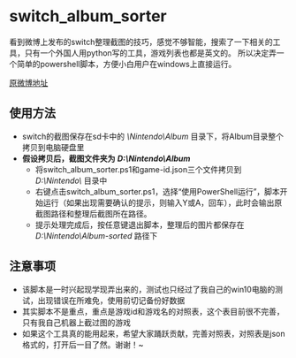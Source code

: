 # switch_album_sorter
看到微博上发布的switch整理截图的技巧，感觉不够智能，搜索了一下相关的工具，只有一个外国人用python写的工具，游戏列表也都是英文的。
所以决定弄一个简单的powershell脚本，方便小白用户在windows上直接运行。

[原微博地址](https://weibo.com/6048193311/I2TvJtiu0)

## 使用方法
- switch的截图保存在sd卡中的 *\Nintendo\Album* 目录下，将Album目录整个拷贝到电脑硬盘里
- **假设拷贝后，截图文件夹为** ***D:\Nintendo\Album***
   - 将switch_album_sorter.ps1和game-id.json三个文件拷贝到 *D:\Nintendo\\* 目录中
   - 右键点击switch_album_sorter.ps1，选择“使用PowerShell运行”，脚本开始运行（如果出现需要确认的提示，则输入Y或A，回车），此时会输出原截图路径和整理后截图所在路径。
   - 提示处理完成后，按任意键退出脚本，整理后的图片都保存在 *D:\Nintendo\Album-sorted* 路径下

## 注意事项
- 该脚本是一时兴起现学现弄出来的，测试也只经过了我自己的win10电脑的测试，出现错误在所难免，使用前切记备份好数据
- 其实脚本不是重点，重点是游戏id和游戏名的对照表，这个表目前很不完善，只有我自己机器上截过图的游戏
- 如果这个工具真的能用起来，希望大家踊跃贡献，完善对照表，对照表是json格式的，打开后一目了然。谢谢！~
